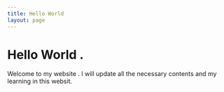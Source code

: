 ```yaml
---
title: Hello World
layout: page
---
```

# Hello World .

Welcome to my website . I will update all the necessary contents and my learning in this websit.